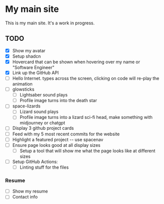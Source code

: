 # My main site

This is my main site. It's a work in progress.

## TODO

- [X] Show my avatar
- [X] Setup shadcn
- [X] Hovercard that can be shown when hovering over my name or "Software Engineer"
- [X] Link up the GitHub API
- [ ] Hello Internet. types across the screen, clicking on code will re-play the animation
- [ ] glowsticks
  - [ ] Lightsaber sound plays
  - [ ] Profile image turns into the death star
- [ ] space-lizards
  - [ ] Lizard sound plays
  - [ ] Profile image turns into a lizard sci-fi head, make something with midjourney or chatgpt
- [ ] Display 3 github project cards
- [ ] Feed with my 5 most recent commits for the website
- [ ] Highlight a featured project -- use spacenav
- [ ] Ensure page looks good at all display sizes
  - [ ] Setup a tool that will show me what the page looks like at different sizes
- [ ] Setup GitHub Actions:
  - [ ] Linting stuff for the files

### Resume

- [ ] Show my resume
- [ ] Contact info
